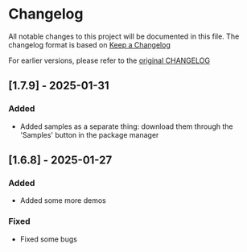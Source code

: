 # Changelog

All notable changes to this project will be documented in this file.
The changelog format is based on [Keep a Changelog](https://keepachangelog.com/en/1.0.0/)

For earlier versions, please refer to
the [original CHANGELOG](https://github.com/yasirkula/UnityIngameDebugConsole/releases)

## [1.7.9] - 2025-01-31

### Added

- Added samples as a separate thing: download them through the 'Samples' button in the package manager

## [1.6.8] - 2025-01-27

### Added

- Added some more demos

### Fixed

- Fixed some bugs